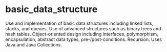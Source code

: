 # basic_data_structure
Use and implementation of basic data structures including linked lists, stacks, and queues. Use of advanced structures such as binary trees and hash tables. Object-oriented design including interfaces, polymorphism, encapsulation, abstract data types, pre-/post-conditions. Recursion. Uses Java and Java Collections. 
